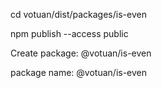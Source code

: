cd votuan/dist/packages/is-even

npm publish --access public

Create package: @votuan/is-even

package name: @votuan/is-even